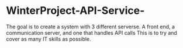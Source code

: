 # WinterProject-API-Service-
The goal is to create a system with 3 different serverse. A front end, a communication server, and one that handles API calls This is to try and cover as many IT skills as possible.
